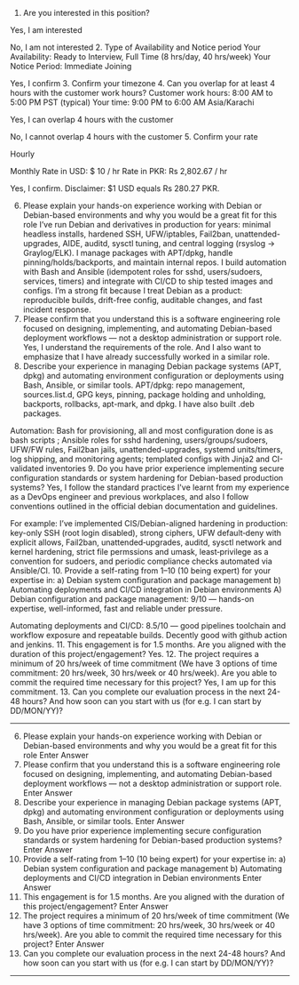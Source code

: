 1. Are you interested in this position?

Yes, I am interested

No, I am not interested
2. Type of Availability and Notice period
Your Availability:
Ready to Interview, Full Time (8 hrs/day, 40 hrs/week) 
Your Notice Period:
Immediate Joining

Yes, I confirm
3. Confirm your timezone
4. Can you overlap for at least 4 hours with the customer work hours?
Customer work hours:
8:00 AM to 5:00 PM PST (typical)
Your time:
9:00 PM to 6:00 AM Asia/Karachi

Yes, I can overlap 4 hours with the customer

No, I cannot overlap 4 hours with the customer
5. Confirm your rate

Hourly

Monthly
Rate in USD:
$ 10 / hr
Rate in PKR:
Rs 2,802.67 / hr

Yes, I confirm.
Disclaimer: $1 USD equals Rs 280.27 PKR.

6. Please explain your hands-on experience working with Debian or Debian-based environments and why you would be a great fit for this role
I’ve run Debian and derivatives in production for years: minimal headless installs, hardened SSH, UFW/iptables, Fail2ban, unattended-upgrades, AIDE, auditd, sysctl tuning, and central logging (rsyslog → Graylog/ELK). I manage packages with APT/dpkg, handle pinning/holds/backports, and maintain internal repos. I build automation with Bash and Ansible (idempotent roles for sshd, users/sudoers, services, timers) and integrate with CI/CD to ship tested images and configs. I’m a strong fit because I treat Debian as a product: reproducible builds, drift-free config, auditable changes, and fast incident response.
7. Please confirm that you understand this is a software engineering role focused on designing, implementing, and automating Debian-based deployment workflows — not a desktop administration or support role.
Yes, I understand the requirements of the role. And I also want to emphasize that I have already successfully worked in a similar role.  
8. Describe your experience in managing Debian package systems (APT, dpkg) and automating environment configuration or deployments using Bash, Ansible, or similar tools.
APT/dpkg: repo management, sources.list.d, GPG keys, pinning, package holding and unholding, backports, rollbacks, apt-mark, and dpkg. I have also built .deb packages.

Automation: Bash for provisioning, all and most configuration done is as bash scripts ; Ansible roles for sshd hardening, users/groups/sudoers, UFW/FW rules, Fail2ban jails, unattended-upgrades, systemd units/timers, log shipping, and monitoring agents; templated configs with Jinja2 and CI-validated inventories
9. Do you have prior experience implementing secure configuration standards or system hardening for Debian-based production systems?
Yes,  I follow the standard practices I've learnt from my experience as a DevOps engineer and previous workplaces, and also I follow conventions outlined in the official debian documentation and guidelines. 

For example:  I’ve implemented CIS/Debian-aligned hardening in production: key-only SSH (root login disabled), strong ciphers, UFW default‑deny with explicit allows, Fail2ban, unattended‑upgrades, auditd, sysctl network and kernel hardening, strict file permssions and umask, least‑privilege as a convention for sudoers, and periodic compliance checks automated via Ansible/CI.
10. Provide a self-rating from 1–10 (10 being expert) for your expertise in: a) Debian system configuration and package management b) Automating deployments and CI/CD integration in Debian environments
A) Debian configuration and package management: 9/10 — hands-on expertise, well-informed, fast and reliable under pressure.

Automating deployments and CI/CD: 8.5/10 — good pipelines toolchain and workflow exposure and repeatable builds. Decently good with github action and jenkins. 
11. This engagement is for 1.5 months. Are you aligned with the duration of this project/engagement?
Yes. 
12. The project requires a minimum of 20 hrs/week of time commitment (We have 3 options of time commitment: 20 hrs/week, 30 hrs/week or 40 hrs/week). Are you able to commit the required time necessary for this project?
Yes, I am up for this commitment. 
13. Can you complete our evaluation process in the next 24-48 hours? And how soon can you start with us (for e.g. I can start by DD/MON/YY)?


---
6. Please explain your hands-on experience working with Debian or Debian-based environments and why you would be a great fit for this role
Enter Answer
7. Please confirm that you understand this is a software engineering role focused on designing, implementing, and automating Debian-based deployment workflows — not a desktop administration or support role.
Enter Answer
8. Describe your experience in managing Debian package systems (APT, dpkg) and automating environment configuration or deployments using Bash, Ansible, or similar tools.
Enter Answer
9. Do you have prior experience implementing secure configuration standards or system hardening for Debian-based production systems?
Enter Answer
10. Provide a self-rating from 1–10 (10 being expert) for your expertise in: a) Debian system configuration and package management b) Automating deployments and CI/CD integration in Debian environments
Enter Answer
11. This engagement is for 1.5 months. Are you aligned with the duration of this project/engagement?
Enter Answer
12. The project requires a minimum of 20 hrs/week of time commitment (We have 3 options of time commitment: 20 hrs/week, 30 hrs/week or 40 hrs/week). Are you able to commit the required time necessary for this project?
Enter Answer
13. Can you complete our evaluation process in the next 24-48 hours? And how soon can you start with us (for e.g. I can start by DD/MON/YY)?

---